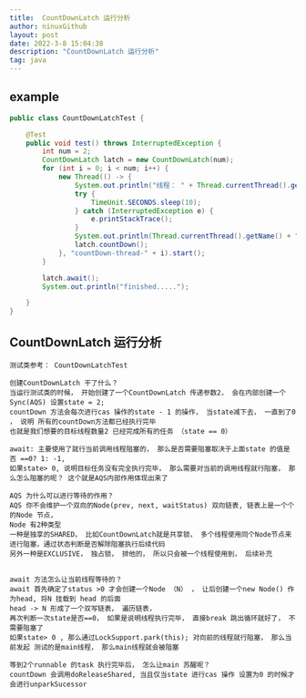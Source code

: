 ```yaml
---
title:  CountDownLatch 运行分析
author: ninuxGithub
layout: post
date: 2022-3-8 15:04:38
description: "CountDownLatch 运行分析"
tag: java
---
```


## example

```java
public class CountDownLatchTest {

    @Test
    public void test() throws InterruptedException {
        int num = 2;
        CountDownLatch latch = new CountDownLatch(num);
        for (int i = 0; i < num; i++) {
            new Thread(() -> {
                System.out.println("线程： " + Thread.currentThread().getName() + " start===>");
                try {
                    TimeUnit.SECONDS.sleep(10);
                } catch (InterruptedException e) {
                    e.printStackTrace();
                }
                System.out.println(Thread.currentThread().getName() + " execute business code");
                latch.countDown();
            }, "countDown-thread-" + i).start();
        }

        latch.await();
        System.out.println("finished.....");

    }
}
```


## CountDownLatch 运行分析
    测试类参考： CountDownLatchTest

    创建CountDownLatch 干了什么？
    当运行测试类的时候， 开始创建了一个CountDownLatch 传递参数2， 会在内部创建一个Sync(AQS) 设置state = 2;
    countDown 方法会每次进行cas 操作的state - 1 的操作， 当state减下去， 一直到了0 ， 说明 所有的countDown方法都已经执行完毕
    也就是我们想要的目标线程数量2 已经完成所有的任务 （state == 0）
    
    await: 主要使用了就行当前调用线程阻塞的， 那么是否需要阻塞取决于上面state 的值是否 ==0? 1: -1, 
    如果state> 0, 说明目标任务没有完全执行完毕， 那么需要对当前的调用线程就行阻塞， 那么怎么阻塞的呢？ 这个就是AQS内部作用体现出来了
    
    AQS 为什么可以进行等待的作用？
    AQS 你不会维护一个双向的Node(prev, next, waitStatus) 双向链表, 链表上是一个个的Node 节点， 
    Node 有2种类型
    一种是独享的SHARED， 比如CountDownLatch就是共享锁， 多个线程使用同个Node节点来进行阻塞，通过状态判断是否解除阻塞执行后续代码
    另外一种是EXCLUSIVE， 独占锁， 排他的， 所以只会被一个线程使用到， 后续补充
    

    await 方法怎么让当前线程等待的？
    await 首先确定了status >0 才会创建一个Node （N） ， 让后创建一个new Node() 作为head, 将N 挂载到 head 的后面
    head -> N 形成了一个双写链表， 遍历链表， 
    再次判断一次state是否==0， 如果是说明线程执行完毕， 直接break 跳出循环就好了， 不需要阻塞了
    如果state> 0 , 那么通过LockSupport.park(this); 对向前的线程就行阻塞， 那么当前发起 测试的是main线程， 那么main线程就会被阻塞
    
    等到2个runnable 的task 执行完毕后， 怎么让main 苏醒呢？
    countDown 会调用doReleaseShared, 当且仅当state 进行cas 操作 设置为0 的时候才会进行unparkSucessor
 


